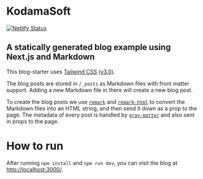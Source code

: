 # KodamaSoft

[![Netlify Status](https://api.netlify.com/api/v1/badges/f1d18fbb-7b34-4c31-80d7-a8bd3495ae05/deploy-status)](https://app.netlify.com/sites/kodamasoft/deploys)
## A statically generated blog example using Next.js and Markdown


This blog-starter uses [Tailwind CSS](https://tailwindcss.com) [(v3.0)](https://tailwindcss.com/blog/tailwindcss-v3).

The blog posts are stored in `/_posts` as Markdown files with front matter support. Adding a new Markdown file in there will create a new blog post.

To create the blog posts we use [`remark`](https://github.com/remarkjs/remark) and [`remark-html`](https://github.com/remarkjs/remark-html) to convert the Markdown files into an HTML string, and then send it down as a prop to the page. The metadata of every post is handled by [`gray-matter`](https://github.com/jonschlinkert/gray-matter) and also sent in props to the page.

# How to run

After running `npm install` and `npm run dev`, you can visit the blog at [http://localhost:3000/](http://localhost:3000/).